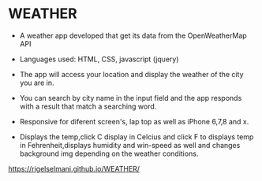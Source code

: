 # WEATHER

* A weather app developed that get its data from the OpenWeatherMap API

* Languages used: HTML, CSS, javascript (jquery)

* The app will access your location and display the weather of the city you are in.

* You can search by city name in the input field and the app responds with a result that match a searching word.

* Responsive for diferent screen's, lap top as well as iPhone 6,7,8 and x.

* Displays the temp,click C display in Celcius and click F to displays temp in Fehrenheit,displays humidity and win-speed as well
and changes background img depending on the weather conditions.



 https://rigelselmani.github.io/WEATHER/

